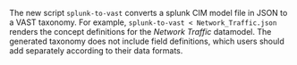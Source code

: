 The new script `splunk-to-vast` converts a splunk CIM model file in JSON to a
VAST taxonomy. For example, `splunk-to-vast < Network_Traffic.json` renders the
concept definitions for the *Network Traffic* datamodel. The generated taxonomy
does not include field definitions, which users should add separately according
to their data formats.

